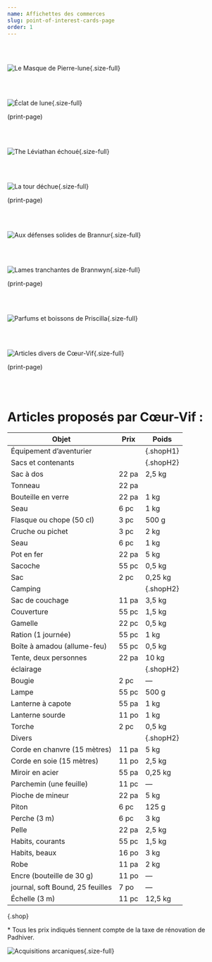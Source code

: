 ```yaml
---
name: Affichettes des commerces
slug: point-of-interest-cards-page
order: 1
---
```


<br /><br />

![Le Masque de Pierre-lune](../Images/POICards/MoonstoneMask.webp){.size-full}

<br /><br />

![Éclat de lune](../Images/POICards/ShardOfTheMoon.webp){.size-full}

(print-page)

<br /><br />

![The Léviathan échoué](../Images/POICards/BeachedLeviathan.webp){.size-full}

<br /><br />

![La tour déchue](../Images/POICards/FallenTower.webp){.size-full}

(print-page)

<br /><br />

![Aux défenses solides de Brannur](../Images/POICards/BrannursDependableDefenses.webp){.size-full}

<br /><br />

![Lames tranchantes de Brannwyn](../Images/POICards/BrannwynsSharpEdge.webp){.size-full}

(print-page)

<br /><br />

![Parfums et boissons de Priscilla](../Images/POICards/PriscillasPerfumesAndPotables.webp){.size-full}

<br /><br />

![Articles divers de Cœur-Vif](../Images/POICards/SwiftHeartSundries.webp){.size-full}

(print-page)

<br /><br />

# Articles proposés par Cœur-Vif :
|Objet|Prix|Poids|
|---|---|---|
| Équipement d’aventurier||{.shopH1}
|Sacs et contenants||{.shopH2}
|Sac à dos| 22 pa| 2,5 kg|
|Tonneau| 22 pa||
|Bouteille en verre|22 pa|1 kg|
|Seau|6 pc|1 kg|
|Flasque ou chope (50 cl)|3 pc|500 g|
|Cruche ou pichet|3 pc|2 kg|
|Seau|6 pc|1 kg|
|Pot en fer| 22 pa| 5 kg|
|Sacoche| 55 pc| 0,5 kg|
|Sac| 2 pc| 0,25 kg|
|Camping||{.shopH2}
|Sac de couchage| 11 pa| 3,5 kg|
|Couverture| 55 pc| 1,5 kg|
|Gamelle| 22 pc| 0,5 kg|
|Ration (1 journée)| 55 pc| 1 kg|
|Boîte à amadou (allume-feu)| 55 pc| 0,5 kg|
|Tente, deux personnes| 22 pa| 10 kg|
|éclairage||{.shopH2}
|Bougie| 2 pc|  —|
|Lampe|55 pc|500 g|
|Lanterne à capote| 55 pa| 1 kg|
|Lanterne sourde| 11 po| 1 kg|
|Torche| 2 pc| 0,5 kg|
|Divers||{.shopH2}
|Corde en chanvre (15 mètres)| 11 pa| 5 kg|
|Corde en soie (15 mètres)| 11 po| 2,5 kg|
|Miroir en acier| 55 pa| 0,25 kg|
|Parchemin (une feuille)| 11 pc|  —|
|Pioche de mineur| 22 pa| 5 kg|
|Piton| 6 pc| 125 g|
|Perche (3 m)|6 pc|3 kg|
|Pelle| 22 pa| 2,5 kg|
|Habits, courants| 55 pc| 1,5 kg|
|Habits, beaux| 16 po| 3 kg|
|Robe| 11 pa| 2 kg|
|Encre (bouteille de 30 g)| 11 po|  —|
|journal, soft Bound, 25 feuilles| 7 po|  —|
|Échelle (3 m)|11 pc|12,5 kg|
{.shop}

\* Tous les prix indiqués tiennent compte de la taxe de rénovation de Padhiver.

![Acquisitions arcaniques](../Images/POICards/ArcaneAcquisitions.webp){.size-full}
